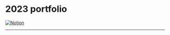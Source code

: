 # 2023 portfolio

[![Notion](/coconut/images/notion.png)](https://respected-honey-7eb.notion.site/Getting-Started-77fd5f68dd0248818cf654362471fcb2)

---
